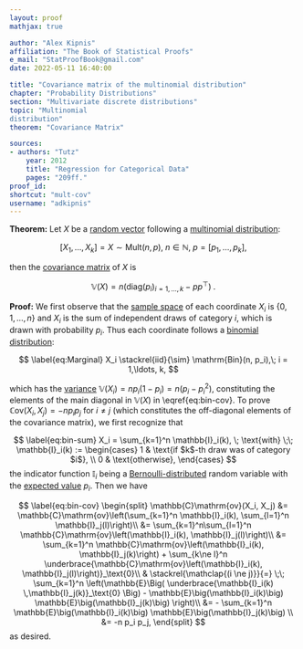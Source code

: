 ```yaml
---
layout: proof
mathjax: true

author: "Alex Kipnis"
affiliation: "The Book of Statistical Proofs"
e_mail: "StatProofBook@gmail.com"
date: 2022-05-11 16:40:00

title: "Covariance matrix of the multinomial distribution"
chapter: "Probability Distributions"
section: "Multivariate discrete distributions"
topic: "Multinomial
distribution"
theorem: "Covariance Matrix"

sources:
- authors: "Tutz"
    year: 2012
    title: "Regression for Categorical Data"
    pages: "209ff."
proof_id:
shortcut: "mult-cov"
username: "adkipnis"
---
```



**Theorem:** Let $X$ be a [random vector](/D/rvec) following a [multinomial distribution](/D/mult):

$$ \label{eq:mult}
\left[X_1, \ldots, X_k \right] = X \sim \mathrm{Mult}(n, p), \; n \in \mathbb{N}, \; p = \left[p_1, \ldots, p_k \right],
$$

then the [covariance matrix](/D/covmat) of $X$ is

$$ \label{eq:bin-cov}
\mathbb{V}(X) = n \left(\mathrm{diag}(p_i)_{i = 1, \ldots, k} - pp^\top \right) \; .
$$

**Proof:** We first observe that the [sample space](/D/samp-spc) of each coordinate $X_i$ is $\left\{0, 1, \ldots, n \right\}$ and $X_i$ is the sum of independent draws of category $i$, which is drawn with probability $p_i$. Thus each coordinate follows a [binomial distribution](/P/bin):

$$ \label{eq:Marginal}
X_i \stackrel{iid}{\sim} \mathrm{Bin}(n, p_i),\; i = 1,\ldots, k,
$$

which has the [variance](/P/bin-var) $\mathbb{V}(X_i) = n p_i(1-p_i) = n (p_i - p_i^2)$, constituting the elements of the main diagonal in $\mathbb{V}(X)$ in \eqref{eq:bin-cov}. To prove $\mathbb{C}\mathrm{ov}(X_i, X_j)=-np_i p_j$ for $i\ne j$ (which constitutes the off-diagonal elements of the covariance matrix), we first recognize that

$$ \label{eq:bin-sum}
X_i = \sum_{k=1}^n \mathbb{I}_i(k), \; \text{with} \;\; \mathbb{I}_i(k) := \begin{cases}
    1 & \text{if $k$-th draw was of category $i$}, \\
    0 & \text{otherwise},
  \end{cases}
$$
the indicator function $\mathbb{I}_i$ being a [Bernoulli-distributed](/P/bern) random variable with the [expected value](/P/bern-mean) $p_i$. Then we have 

$$ \label{eq:bin-cov}
\begin{split}
  \mathbb{C}\mathrm{ov}(X_i, X_j)
  &= \mathbb{C}\mathrm{ov}\left(\sum_{k=1}^n \mathbb{I}_i(k), \sum_{l=1}^n \mathbb{I}_j(l)\right)\\
  &= \sum_{k=1}^n\sum_{l=1}^n \mathbb{C}\mathrm{ov}\left(\mathbb{I}_i(k), \mathbb{I}_j(l)\right)\\
  &= \sum_{k=1}^n \mathbb{C}\mathrm{ov}\left(\mathbb{I}_i(k), \mathbb{I}_j(k)\right) + \sum_{k\ne l}^n \underbrace{\mathbb{C}\mathrm{ov}\left(\mathbb{I}_i(k), \mathbb{I}_j(l)\right)}_\text{0}\\
  & \stackrel{\mathclap{(i \ne j)}}{=} \;\; \sum_{k=1}^n \left(\mathbb{E}\Big( \underbrace{\mathbb{I}_i(k) \,\mathbb{I}_j(k)}_\text{0} \Big) - \mathbb{E}\big(\mathbb{I}_i(k)\big) \mathbb{E}\big(\mathbb{I}_j(k)\big) \right)\\
  &= - \sum_{k=1}^n \mathbb{E}\big(\mathbb{I}_i(k)\big) \mathbb{E}\big(\mathbb{I}_j(k)\big) \\
  &= -n p_i p_j,
\end{split}
$$
as desired.